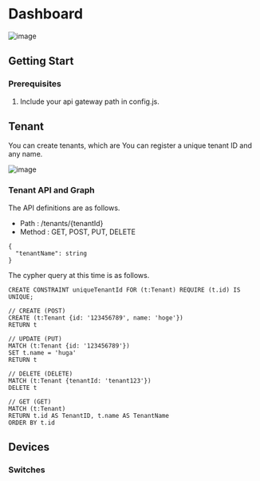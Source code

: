 # Dashboard

![image](https://github.com/user-attachments/assets/7d6cfddd-be88-436a-a41f-46615a95e091)

## Getting Start

### Prerequisites

1. Include your api gateway path in config.js.

## Tenant

You can create tenants, which are You can register a unique tenant ID and any name.

![image](https://github.com/user-attachments/assets/915079d7-58ab-49ab-8719-756704d03334)

### Tenant API and Graph 

The API definitions are as follows.

* Path : /tenants/{tenantId}
* Method : GET, POST, PUT, DELETE
```Body
{
  "tenantName": string
}
```

The cypher query at this time is as follows.

```
CREATE CONSTRAINT uniqueTenantId FOR (t:Tenant) REQUIRE (t.id) IS UNIQUE;
```

```CREATE(POST)
// CREATE (POST)
CREATE (t:Tenant {id: '123456789', name: 'hoge'})
RETURN t
```

```UPDATE(PUT)
// UPDATE (PUT)
MATCH (t:Tenant {id: '123456789'})
SET t.name = 'huga'
RETURN t
```

```DELETE(DELETE)
// DELETE (DELETE)
MATCH (t:Tenant {tenantId: 'tenant123'})
DELETE t
```

```GET(GET)
// GET (GET)
MATCH (t:Tenant)
RETURN t.id AS TenantID, t.name AS TenantName
ORDER BY t.id
```
## Devices

### Switches


